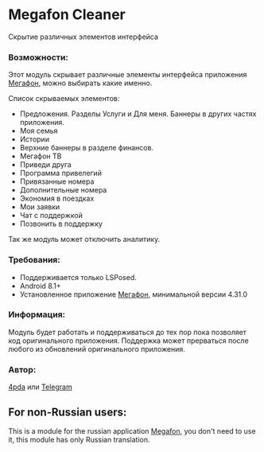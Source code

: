 # Megafon Cleaner
Скрытие различных элементов интерфейса

### Возможности:
Этот модуль скрывает различные элементы интерфейса приложения [Мегафон](https://play.google.com/store/apps/details?id=ru.megafon.mlk), можно выбирать какие именно.

Список скрываемых элементов:
- Предложения. Разделы Услуги и Для меня. Баннеры в других частях приложения.
- Моя семья
- Истории
- Верхние баннеры в разделе финансов.
- Мегафон ТВ
- Приведи друга
- Программа привелегий
- Привязанные номера
- Дополнительные номера
- Экономия в поездках
- Мои заявки
- Чат с поддержкой
- Позвонить в поддержку

Так же модуль может отключить аналитику.

### Требования:
- Поддерживается только LSPosed.
- Android 8.1+
- Установленное приложение [Мегафон](https://play.google.com/store/apps/details?id=ru.megafon.mlk), минимальной версии 4.31.0

### Информация:
Модуль будет работать и поддерживаться до тех пор пока позволяет код оригинального приложения. Поддержка может прерваться после любого из обновлений оригинального приложения.

### Автор: 
[4pda](http://4pda.ru/forum/index.php?showuser=2084748) или [Telegram](https://t.me/Blue_cat1)


## For non-Russian users:
This is a module for the russian application [Megafon](https://play.google.com/store/apps/details?id=ru.megafon.mlk), you don't need to use it, this module has only Russian translation.

